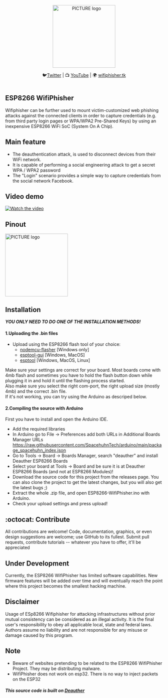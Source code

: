 <p align="center"><img alt="PICTURE logo" src="https://i.imgur.com/QVJjB9k.jpg" width="200"></p>

<p align="center">
  🐦<a href="https://twitter.com/244v234">Twitter</a>
| 📺 <a href="https://www.youtube.com/channel/UC5yaB0VU_u4sY-DiE0BGuSw/featured?view_as=subscriber">YouTube</a>
| 🌍 <a href="http://wifiphisher.tk">wifiphisher.tk</a><br>
<br></p>

## ESP8266 WifiPhisher
Wifiphisher can be further used to mount victim-customized web phishing attacks against the connected clients in order to capture credentials (e.g. from third party login pages or WPA/WPA2 Pre-Shared Keys) by using an inexpensive ESP8266 WiFi SoC (System On A Chip).

## Main feature
* The deauthentication attack, is used to disconnect devices from their WiFi network.	
* It is capable of performing a social engineering attack to get a secret WPA / WPA2 password
* The "Login" scenario provides a simple way to capture credentials from the social network Facebook.

## Video demo
[![Watch the video](https://img.youtube.com/vi/CjbRaxBsODA/0.jpg)](https://youtu.be/CjbRaxBsODA)

## Pinout
<p><img alt="PICTURE logo" src="https://hackster.imgix.net/uploads/attachments/1212694/244v234_pe3ov4zwv9_xBZN30K1NU.jpg?auto=compress%2Cformat&w=740&h=555&fit=max" width="200"></p>

## Installation  
***YOU ONLY NEED TO DO ONE OF THE INSTALLATION METHODS!***

#### 1.Uploading the .bin files  

* Upload using the ESP8266 flash tool of your choice:  
	- [nodemcu-flasher](https://github.com/nodemcu/nodemcu-flasher) [Windows only]  
	- [esptool-gui](https://github.com/Rodmg/esptool-gui) [Windows, MacOS]  
	- [esptool](https://github.com/espressif/esptool) [Windows, MacOS, Linux]  

Make sure your settings are correct for your board. Most boards come with 4mb flash and sometimes you have to hold the flash button down while plugging it in and hold it until the flashing process started.  
Also make sure you select the right com-port, the right upload size (mostly 4mb) and the correct .bin file.  
If it's not working, you can try using the Arduino as descriped below.

#### 2.Compiling the source with Arduino
First you have to install and open the Arduino IDE.
* Add the required libraries
* In Arduino go to File -> Preferences add both URLs in Additional Boards Manager URLs https://raw.githubusercontent.com/SpacehuhnTech/arduino/main/package_spacehuhn_index.json
* Go to Tools -> Board -> Boards Manager, search "deauther" and install Deauther ESP8266 Boards
* Select your board at Tools -> Board and be sure it is at Deauther ESP8266 Boards (and not at ESP8266 Modules)!
* Download the source code for this project from the releases page. You can also clone the project to get the latest changes, but you will also get the latest bugs ;)
* Extract the whole .zip file, and open ESP8266-WifiPhisher.ino with Arduino.
* Check your upload settings and press upload!

## :octocat: Contribute
All contributions are welcome! Code, documentation, graphics, or even design suggestions are welcome; use GitHub to its fullest. Submit pull requests, contribute tutorials -- whatever you have to offer, it'll be appreciated

## Under Development
Currently, the ESP8266 WifiPhisher has limited software capabilities. New firmware features will be added over time and will eventually reach the point where this project becomes the smallest hacking machine.

## Disclaimer
Usage of ESp8266 Wifiphisher for attacking infrastructures without prior mutual consistency can be considered as an illegal activity. It is the final user's responsibility to obey all applicable local, state and federal laws. Authors assume no liability and are not responsible for any misuse or damage caused by this program.

## Note
* Beware of websites pretending to be related to the ESP8266 WifiPhisher Project. They may be distributing malware.
* WifiPhisher does not work on esp32. There is no way to inject packets on the ESP32

##### This source code is built on [Deauther](https://github.com/SpacehuhnTech/esp8266_deauther)
